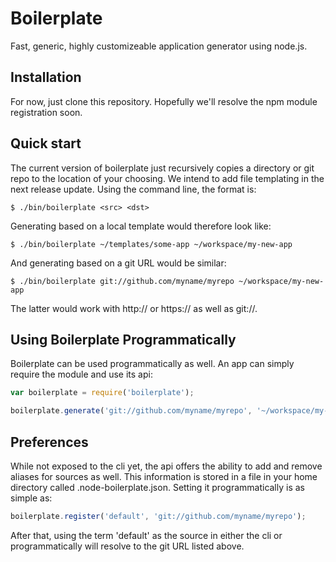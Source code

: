 Boilerplate
=====

Fast, generic, highly customizeable application generator using node.js.

## Installation

For now, just clone this repository. Hopefully we'll resolve the npm module registration soon.

## Quick start

The current version of boilerplate just recursively copies a directory or git repo to the location of your choosing.  We intend to add file templating in the next release update.  Using the command line, the format is: 

    $ ./bin/boilerplate <src> <dst>

Generating based on a local template would therefore look like:

    $ ./bin/boilerplate ~/templates/some-app ~/workspace/my-new-app

And generating based on a git URL would be similar:

    $ ./bin/boilerplate git://github.com/myname/myrepo ~/workspace/my-new-app

The latter would work with http:// or https:// as well as git://.

## Using Boilerplate Programmatically

Boilerplate can be used programmatically as well.  An app can simply require the module and use its api:

```js
var boilerplate = require('boilerplate');

boilerplate.generate('git://github.com/myname/myrepo', '~/workspace/my-new-app', function(err){  console.log(err); });
```

## Preferences

While not exposed to the cli yet, the api offers the ability to add and remove aliases for sources as well.  This information is stored in a file in your home directory called .node-boilerplate.json.  Setting it programmatically is as simple as:

```js
boilerplate.register('default', 'git://github.com/myname/myrepo');
```

After that, using the term 'default' as the source in either the cli or programmatically will resolve to the git URL listed above.  